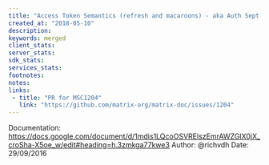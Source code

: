```yaml
---
title: "Access Token Semantics (refresh and macaroons) - aka Auth Sept 2016 Edition"
created_at: "2018-05-10"
description:
keywords: merged
client_stats:
server_stats:
sdk_stats:
services_stats:
footnotes:
notes:
links:
 - title: "PR for MSC1204"
   link: "https://github.com/matrix-org/matrix-doc/issues/1204"
---
```

Documentation: https://docs.google.com/document/d/1mdis1LQcoOSVRElszEmrAWZGIX0jX_croSha-X5oe_w/edit#heading=h.3zmkga77kwe3
Author: @richvdh
Date: 29/09/2016

